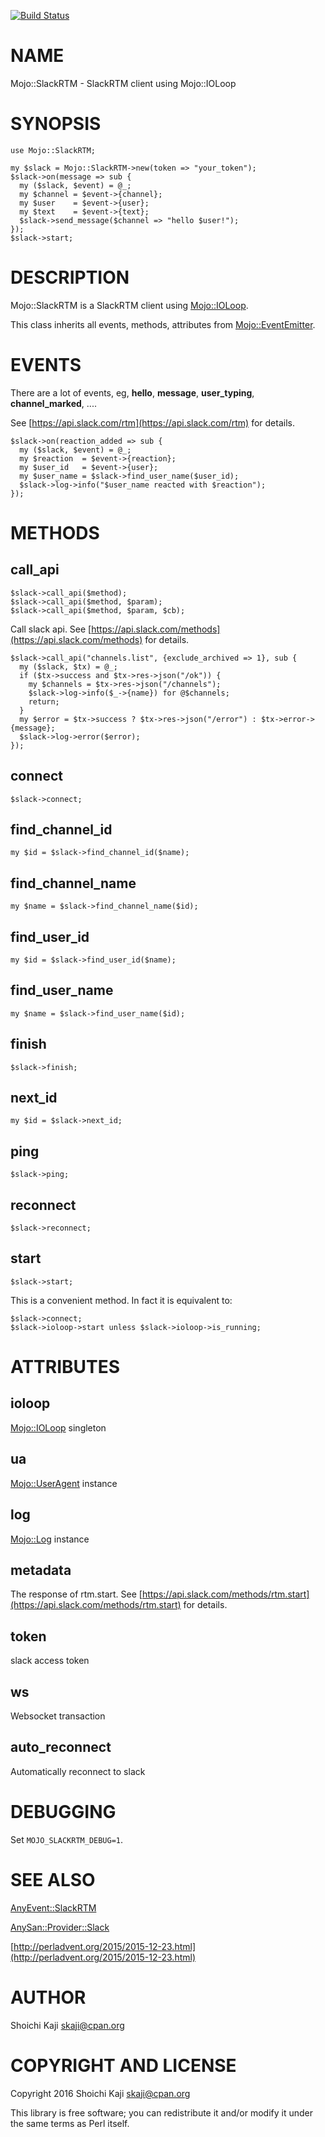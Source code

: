 [![Build Status](https://travis-ci.org/skaji/Mojo-SlackRTM.svg?branch=master)](https://travis-ci.org/skaji/Mojo-SlackRTM)

# NAME

Mojo::SlackRTM - SlackRTM client using Mojo::IOLoop

# SYNOPSIS

    use Mojo::SlackRTM;

    my $slack = Mojo::SlackRTM->new(token => "your_token");
    $slack->on(message => sub {
      my ($slack, $event) = @_;
      my $channel = $event->{channel};
      my $user    = $event->{user};
      my $text    = $event->{text};
      $slack->send_message($channel => "hello $user!");
    });
    $slack->start;

# DESCRIPTION

Mojo::SlackRTM is a SlackRTM client using [Mojo::IOLoop](https://metacpan.org/pod/Mojo::IOLoop).

This class inherits all events, methods, attributes from [Mojo::EventEmitter](https://metacpan.org/pod/Mojo::EventEmitter).

# EVENTS

There are a lot of events, eg, **hello**, **message**, **user\_typing**, **channel\_marked**, ....

See [https://api.slack.com/rtm](https://api.slack.com/rtm) for details.

    $slack->on(reaction_added => sub {
      my ($slack, $event) = @_;
      my $reaction  = $event->{reaction};
      my $user_id   = $event->{user};
      my $user_name = $slack->find_user_name($user_id);
      $slack->log->info("$user_name reacted with $reaction");
    });

# METHODS

## call\_api

    $slack->call_api($method);
    $slack->call_api($method, $param);
    $slack->call_api($method, $param, $cb);

Call slack api. See [https://api.slack.com/methods](https://api.slack.com/methods) for details.

    $slack->call_api("channels.list", {exclude_archived => 1}, sub {
      my ($slack, $tx) = @_;
      if ($tx->success and $tx->res->json("/ok")) {
        my $channels = $tx->res->json("/channels");
        $slack->log->info($_->{name}) for @$channels;
        return;
      }
      my $error = $tx->success ? $tx->res->json("/error") : $tx->error->{message};
      $slack->log->error($error);
    });

## connect

    $slack->connect;

## find\_channel\_id

    my $id = $slack->find_channel_id($name);

## find\_channel\_name

    my $name = $slack->find_channel_name($id);

## find\_user\_id

    my $id = $slack->find_user_id($name);

## find\_user\_name

    my $name = $slack->find_user_name($id);

## finish

    $slack->finish;

## next\_id

    my $id = $slack->next_id;

## ping

    $slack->ping;

## reconnect

    $slack->reconnect;

## start

    $slack->start;

This is a convenient method. In fact it is equivalent to:

    $slack->connect;
    $slack->ioloop->start unless $slack->ioloop->is_running;

# ATTRIBUTES

## ioloop

[Mojo::IOLoop](https://metacpan.org/pod/Mojo::IOLoop) singleton

## ua

[Mojo::UserAgent](https://metacpan.org/pod/Mojo::UserAgent) instance

## log

[Mojo::Log](https://metacpan.org/pod/Mojo::Log) instance

## metadata

The response of rtm.start. See [https://api.slack.com/methods/rtm.start](https://api.slack.com/methods/rtm.start) for details.

## token

slack access token

## ws

Websocket transaction

## auto\_reconnect

Automatically reconnect to slack

# DEBUGGING

Set `MOJO_SLACKRTM_DEBUG=1`.

# SEE ALSO

[AnyEvent::SlackRTM](https://metacpan.org/pod/AnyEvent::SlackRTM)

[AnySan::Provider::Slack](https://metacpan.org/pod/AnySan::Provider::Slack)

[http://perladvent.org/2015/2015-12-23.html](http://perladvent.org/2015/2015-12-23.html)

# AUTHOR

Shoichi Kaji <skaji@cpan.org>

# COPYRIGHT AND LICENSE

Copyright 2016 Shoichi Kaji <skaji@cpan.org>

This library is free software; you can redistribute it and/or modify
it under the same terms as Perl itself.
